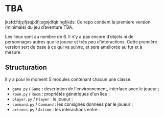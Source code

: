 # TBA



jksfd:fdjsjfjsqj:dfj:sgnjdfqk:ngfjkds:
Ce repo contient la première version (minimale) du jeu d’aventure TBA.

Les lieux sont au nombre de 6. Il n'y a pas encore d’objets ni de personnages autres que le joueur et très peu d’interactions. Cette première version sert de base à ce qui va suivre, et sera améliorée au fur et à mesure.


## Structuration

Il y a pour le moment 5 modules contenant chacun une classe.

- `game.py` / `Game` : description de l'environnement, interface avec le joueur ;
- `room.py` / `Room` : propriétés génériques d'un lieu  ;
- `player.py` / `Player` : le joueur ;
- `command.py` / `Command` : les consignes données par le joueur ;
- `actions.py` / `Action` : les interactions entre .
